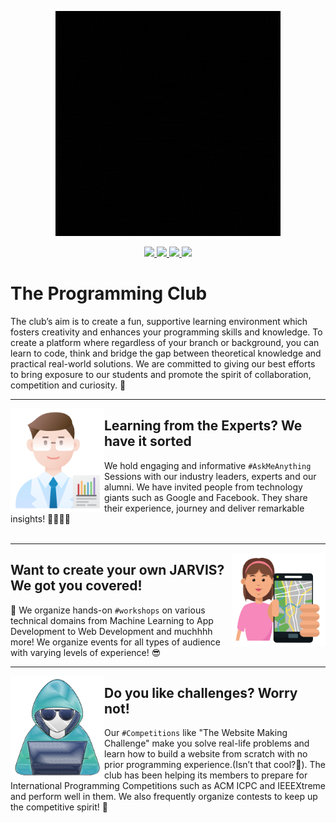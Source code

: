 <p align='center'>
  <img src='../assets/banner.gif'>
</p>  

<p align=center>
    <a href="mailto:programming.club+spam@adhuni.edu.in">
        <img src="https://img.shields.io/badge/Gmail-D14836?style=for-the-badge&logo=gmail&logoColor=white">
    </a>
    <a href="https://www.instagram.com/ahduni_programmingclub/">
        <img src="https://img.shields.io/badge/INSTAGRAM-%23E4405F.svg?style=for-the-badge&logo=Instagram&logoColor=white">
    </a>
    <a href="https://discord.com/invite/YEFNvkJU">
        <img src="https://img.shields.io/badge/DISCORD-%237289DA.svg?style=for-the-badge&logo=discord&logoColor=white">
    </a>
    <a href="https://www.youtube.com/channel/UC6omkjRsql98-udXWNbVxFg">
        <img src="https://img.shields.io/badge/YOUTUBE-%23FF0000.svg?style=for-the-badge&logo=YouTube&logoColor=white">
    </a>
</p>

# **The Programming Club**

The club’s aim is to create a fun, supportive learning environment which fosters creativity and enhances your programming skills and knowledge. To create a platform where regardless of your branch or background, you can learn to code, think and bridge the gap between theoretical knowledge and practical real-world solutions. We are committed to giving our best efforts to bring exposure to our students and promote the spirit of collaboration, competition and curiosity. 🤩

---

<p>
  <img src='../assets/expert.png' align='left' width='150px'>
</p>  

## Learning from the Experts? We have it sorted
We hold engaging and informative `#AskMeAnything` Sessions with our industry leaders, experts and our alumni. We have invited people from technology giants such as Google and Facebook. They share their experience, journey and deliver remarkable insights! 👩‍💻👨‍💻
<br><br>

---

<p>
  <img src='../assets/workshop.png' align='right' width='150px'>
</p>  


## Want to create your own JARVIS? We got you covered! 
🤖 We organize hands-on `#workshops` on various technical domains from Machine Learning to App Development to Web Development and muchhhh more!  We organize events for all types of audience with varying levels of experience! 😎
<br>

---

<p>
  <img src='../assets/challenge.png' align='left' width='150px'>
</p>  

## Do you like challenges? Worry not!

Our `#Competitions` like "The Website Making Challenge" make you solve real-life problems and learn how to build a website from scratch with no prior programming experience.(Isn’t that cool?🤑). The club has been helping its members to prepare for International Programming Competitions such as ACM ICPC and IEEEXtreme and perform well in them. We also frequently organize contests to keep up the competitive spirit! 👯
